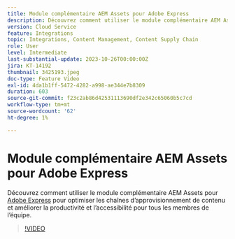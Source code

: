 ```yaml
---
title: Module complémentaire AEM Assets pour Adobe Express
description: Découvrez comment utiliser le module complémentaire AEM Assets pour Adobe Express afin d’optimiser les chaînes d’approvisionnement de contenu, en améliorant la productivité et l’accessibilité pour tous les membres de l’équipe.
version: Cloud Service
feature: Integrations
topic: Integrations, Content Management, Content Supply Chain
role: User
level: Intermediate
last-substantial-update: 2023-10-26T00:00:00Z
jira: KT-14192
thumbnail: 3425193.jpeg
doc-type: Feature Video
exl-id: 4da1b1ff-5472-4282-a998-ae344e7b8309
duration: 603
source-git-commit: f23c2ab86d42531113690df2e342c65060b5c7cd
workflow-type: tm+mt
source-wordcount: '62'
ht-degree: 1%

---
```


# Module complémentaire AEM Assets pour Adobe Express

Découvrez comment utiliser le module complémentaire AEM Assets pour [Adobe Express](https://www.adobe.com/fr/express/) pour optimiser les chaînes d’approvisionnement de contenu et améliorer la productivité et l’accessibilité pour tous les membres de l’équipe.

>[!VIDEO](https://video.tv.adobe.com/v/3425193/?learn=on)
